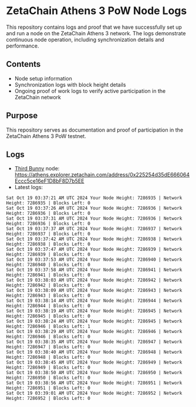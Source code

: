 # ZetaChain Athens 3 PoW Node Logs
This repository contains logs and proof that we have successfully set up and run a node on the ZetaChain Athens 3 network. The logs demonstrate continuous node operation, including synchronization details and performance.

## Contents
- Node setup information
- Synchronization logs with block height details
- Ongoing proof of work logs to verify active participation in the ZetaChain network

## Purpose
This repository serves as documentation and proof of participation in the ZetaChain Athens 3 PoW testnet.

## Logs

- [Third Bunny](https://thirdbunny.xyz/) node: https://athens.explorer.zetachain.com/address/0x225254d35dE666064Eccc5ce16eF1D8bF8D7b5EE
- Latest logs:
```
Sat Oct 19 03:37:21 AM UTC 2024 Your Node Height: 7286935 | Network Height: 7286935 | Blocks Left: 0
Sat Oct 19 03:37:26 AM UTC 2024 Your Node Height: 7286936 | Network Height: 7286936 | Blocks Left: 0
Sat Oct 19 03:37:31 AM UTC 2024 Your Node Height: 7286936 | Network Height: 7286936 | Blocks Left: 0
Sat Oct 19 03:37:37 AM UTC 2024 Your Node Height: 7286937 | Network Height: 7286937 | Blocks Left: 0
Sat Oct 19 03:37:42 AM UTC 2024 Your Node Height: 7286938 | Network Height: 7286938 | Blocks Left: 0
Sat Oct 19 03:37:47 AM UTC 2024 Your Node Height: 7286939 | Network Height: 7286939 | Blocks Left: 0
Sat Oct 19 03:37:53 AM UTC 2024 Your Node Height: 7286940 | Network Height: 7286940 | Blocks Left: 0
Sat Oct 19 03:37:58 AM UTC 2024 Your Node Height: 7286941 | Network Height: 7286941 | Blocks Left: 0
Sat Oct 19 03:38:03 AM UTC 2024 Your Node Height: 7286942 | Network Height: 7286942 | Blocks Left: 0
Sat Oct 19 03:38:09 AM UTC 2024 Your Node Height: 7286943 | Network Height: 7286943 | Blocks Left: 0
Sat Oct 19 03:38:14 AM UTC 2024 Your Node Height: 7286944 | Network Height: 7286944 | Blocks Left: 0
Sat Oct 19 03:38:19 AM UTC 2024 Your Node Height: 7286945 | Network Height: 7286945 | Blocks Left: 0
Sat Oct 19 03:38:24 AM UTC 2024 Your Node Height: 7286945 | Network Height: 7286946 | Blocks Left: 1
Sat Oct 19 03:38:29 AM UTC 2024 Your Node Height: 7286946 | Network Height: 7286946 | Blocks Left: 0
Sat Oct 19 03:38:35 AM UTC 2024 Your Node Height: 7286947 | Network Height: 7286947 | Blocks Left: 0
Sat Oct 19 03:38:40 AM UTC 2024 Your Node Height: 7286948 | Network Height: 7286948 | Blocks Left: 0
Sat Oct 19 03:38:45 AM UTC 2024 Your Node Height: 7286949 | Network Height: 7286949 | Blocks Left: 0
Sat Oct 19 03:38:50 AM UTC 2024 Your Node Height: 7286950 | Network Height: 7286950 | Blocks Left: 0
Sat Oct 19 03:38:56 AM UTC 2024 Your Node Height: 7286951 | Network Height: 7286951 | Blocks Left: 0
Sat Oct 19 03:39:01 AM UTC 2024 Your Node Height: 7286952 | Network Height: 7286952 | Blocks Left: 0
```
